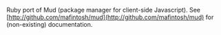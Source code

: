 Ruby port of Mud (package manager for client-side Javascript).
See [http://github.com/mafintosh/mud](http://github.com/mafintosh/mud) for (non-existing) documentation.